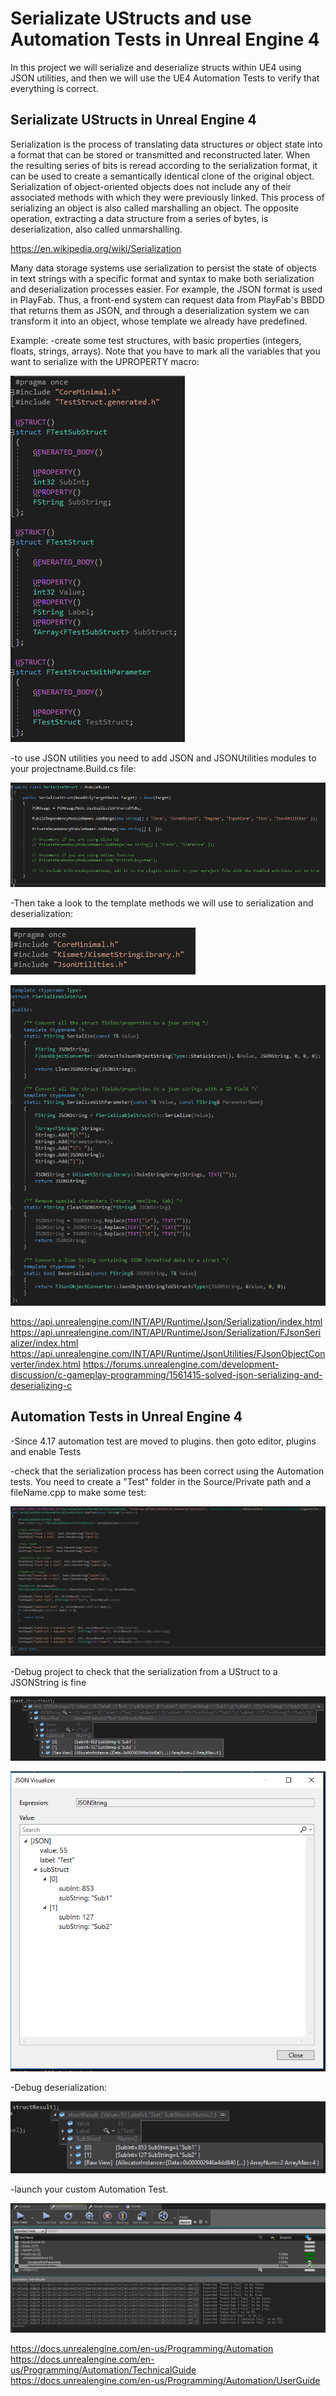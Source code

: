 # Serializate UStructs and use Automation Tests in Unreal Engine 4

In this project we will serialize and deserialize structs within UE4 using JSON utilities, and then we will use the UE4 Automation Tests to verify that everything is correct.

## Serializate UStructs in Unreal Engine 4

Serialization is the process of translating data structures or object state into a format that can be stored or transmitted and reconstructed later. When the resulting series of bits is reread according to the serialization format, it can be used to create a semantically identical clone of the original object. Serialization of object-oriented objects does not include any of their associated methods with which they were previously linked.
This process of serializing an object is also called marshalling an object. The opposite operation, extracting a data structure from a series of bytes, is deserialization, also called unmarshalling.

https://en.wikipedia.org/wiki/Serialization

Many data storage systems use serialization to persist the state of objects in text strings with a specific format and syntax to make both serialization and deserialization processes easier. For example, the JSON format is used in PlayFab. Thus, a front-end system can request data from PlayFab's BBDD that returns them as JSON, and through a deserialization system we can transform it into an object, whose template we already have predefined.

Example:
-create some test structures, with basic properties (integers, floats, strings, arrays). Note that you have to mark all the variables that you want to serialize with the UPROPERTY macro:

![alt text](Images/DummyStructs.PNG)

-to use JSON utilities you need to add JSON and JSONUtilities modules to your projectname.Build.cs file:

![alt text](Images/JsonModules.PNG)

-Then take a look to the template methods we will use to serialization and deserialization:

![alt text](Images/template2.PNG)

![alt text](Images/template.PNG)

https://api.unrealengine.com/INT/API/Runtime/Json/Serialization/index.html
https://api.unrealengine.com/INT/API/Runtime/Json/Serialization/FJsonSerializer/index.html
https://api.unrealengine.com/INT/API/Runtime/JsonUtilities/FJsonObjectConverter/index.html
https://forums.unrealengine.com/development-discussion/c-gameplay-programming/1561415-solved-json-serializing-and-deserializing-c

## Automation Tests in Unreal Engine 4

-Since 4.17 automation test are moved to plugins. then goto editor, plugins and enable Tests

-check that the serialization process has been correct using the Automation tests. You need to create a "Test" folder in the Source/Private path 
and a fileName.cpp to make some test:

![alt text](Images/automationtest1.PNG)

-Debug project to check that the serialization from a UStruct to a JSONString is fine

![alt text](Images/automationtest2.PNG)

![alt text](Images/automationtest3.PNG)

-Debug deserialization:

![alt text](Images/automationtest4.PNG)

-launch your custom Automation Test.

![alt text](Images/automationtest5.PNG)

https://docs.unrealengine.com/en-us/Programming/Automation
https://docs.unrealengine.com/en-us/Programming/Automation/TechnicalGuide
https://docs.unrealengine.com/en-us/Programming/Automation/UserGuide
